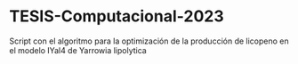 # TESIS-Computacional-2023
Script con el algoritmo para la optimización de la producción de licopeno en el modelo IYal4 de Yarrowia lipolytica

